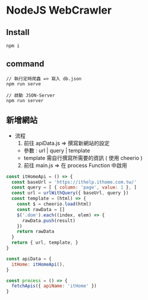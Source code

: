 # NodeJS WebCrawler

## Install

```
npm i
```

## command

```
// 執行定時爬蟲 => 寫入 db.json
npm run serve

// 啟動 JSON-Server
npm run server
```

## 新增網站
- 流程
  1. 前往 apiData.js => 撰寫新網站的設定
    - 參數 : url | query | template
    - template 需自行撰寫所需要的資訊  ( 使用 cheerio )
  2. 前往 main.js => 在 process Function 中啟用

```js
const itHomeApi = () => {
  const baseUrl = 'https://ithelp.ithome.com.tw/'
  const query = [ { column: 'page', value: 1 }, ]
  const url = urlWithQuery({ baseUrl, query })
  const template = (html) => {
    const $ = cheerio.load(html)
    const rawData = []
    $('.dom').each((index, elem) => {
      rawData.push(result)
    })
    return rawData
  }
  return { url, template, }
}

const apiData = {
  itHome: itHomeApi(),
}
```

```js
const process = () => {
  fetchApis({ apiName: 'itHome' })
}
```
